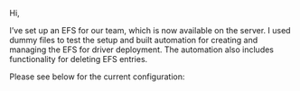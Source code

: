 Hi,

I’ve set up an EFS for our team, which is now available on the server. I used dummy files to test the setup and built automation for creating and managing the EFS for driver deployment. The automation also includes functionality for deleting EFS entries.

Please see below for the current configuration:
